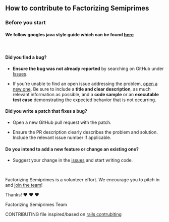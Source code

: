 ## How to contribute to Factorizing Semiprimes

### **Before you start**
#### We follow googles java style guide which can be found [here](https://google.github.io/styleguide/javaguide.html)

<br>

#### **Did you find a bug?**

* **Ensure the bug was not already reported** by searching on GitHub under [Issues](https://github.com/choyiny/factorizing-semiprimes/issues).

* If you're unable to find an open issue addressing the problem, [open a new one](https://github.com/choyiny/factorizing-semiprimes/issues/new). Be sure to include a **title and clear description**, as much relevant information as possible, and a **code sample** or an **executable test case** demonstrating the expected behavior that is not occurring.

#### **Did you write a patch that fixes a bug?**

* Open a new GitHub pull request with the patch.

* Ensure the PR description clearly describes the problem and solution. Include the relevant issue number if applicable.

#### **Do you intend to add a new feature or change an existing one?**

* Suggest your change in the [issues](https://github.com/choyiny/factorizing-semiprimes/issues) and start writing code.

</br>

Factorizing Semiprimes is a volunteer effort. We encourage you to pitch in and [join the team](https://github.com/choyiny/factorizing-semiprimes/graphs/contributors)!

Thanks! :heart: :heart: :heart:

Factorizing Semiprimes Team

CONTRIBUTING file inspired/based on [rails contrubiting](https://github.com/rails/rails/blob/master/CONTRIBUTING.md)
